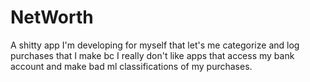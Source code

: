 # NetWorth
A shitty app I'm developing for myself that let's me categorize and log purchases that I make bc I really don't like apps that access my bank account and make bad ml classifications of my purchases.
